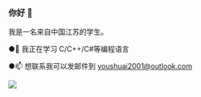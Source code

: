 ### 你好 👋
我是一名来自中国江苏的学生。

●🌱 我正在学习 C/C++/C#等编程语言

●📫 想联系我可以发邮件到 youshuai2001@outlook.com



![](https://github-readme-stats.vercel.app/api?username=ys99699sy)





<!--
**ys99699sy/ys99699sy** is a ✨ _special_ ✨ repository because its `README.md` (this file) appears on your GitHub profile.

Here are some ideas to get you started:

- 🔭 I’m currently working on ...
- 🌱 I’m currently learning ...
- 👯 I’m looking to collaborate on ...
- 🤔 I’m looking for help with ...
- 💬 Ask me about ...
- 📫 How to reach me: ...
- 😄 Pronouns: ...
- ⚡ Fun fact: ...
-->
